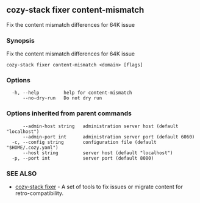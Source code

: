 ## cozy-stack fixer content-mismatch

Fix the content mismatch differences for 64K issue

### Synopsis

Fix the content mismatch differences for 64K issue

```
cozy-stack fixer content-mismatch <domain> [flags]
```

### Options

```
  -h, --help         help for content-mismatch
      --no-dry-run   Do not dry run
```

### Options inherited from parent commands

```
      --admin-host string   administration server host (default "localhost")
      --admin-port int      administration server port (default 6060)
  -c, --config string       configuration file (default "$HOME/.cozy.yaml")
      --host string         server host (default "localhost")
  -p, --port int            server port (default 8080)
```

### SEE ALSO

* [cozy-stack fixer](cozy-stack_fixer.md)	 - A set of tools to fix issues or migrate content for retro-compatibility.

